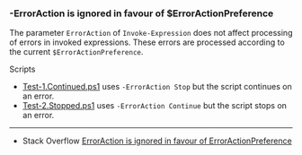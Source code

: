 
### -ErrorAction is ignored in favour of $ErrorActionPreference

The parameter `ErrorAction` of `Invoke-Expression` does not affect processing
of errors in invoked expressions. These errors are processed according to the
current `$ErrorActionPreference`.

Scripts

- [Test-1.Continued.ps1](Test-1.Continued.ps1) uses `-ErrorAction Stop` but the script continues on an error.
- [Test-2.Stopped.ps1](Test-2.Stopped.ps1) uses `-ErrorAction Continue` but the script stops on an error.

***

- Stack Overflow [ErrorAction is ignored in favour of ErrorActionPreference](http://stackoverflow.com/q/35291329/323582)
